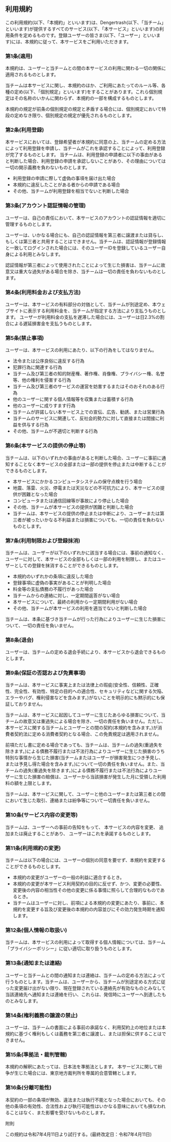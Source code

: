 ## 利用規約

この利用規約(以下、「本規約」といいます)は、Dengertrash(以下、「当チーム」といいます)が提供するすべてのサービス(以下、「本サービス」といいます)の利用条件を定めるものです。登録ユーザーの皆さま(以下、「ユーザー」といいます)には、本規約に従って、本サービスをご利用いただきます。

### 第1条(適用)

本規約は、ユーザーと当チームとの間の本サービスの利用に関わる一切の関係に適用されるものとします。

当チームは本サービスに関し、本規約のほか、ご利用にあたってのルール等、各種の定め(以下、「個別規定」といいます)をすることがあります。これら個別規定はその名称のいかんに関わらず、本規約の一部を構成するものとします。

本規約の規定が前条の個別規定の規定と矛盾する場合には、個別規定において特段の定めなき限り、個別規定の規定が優先されるものとします。
### 第2条(利用登録)

本サービスにおいては、登録希望者が本規約に同意の上、当チームの定める方法によって利用登録を申請し、当チームがこれを承認することによって、利用登録が完了するものとします。
当チームは、利用登録の申請者に以下の事由があると判断した場合、利用登録の申請を承認しないことがあり、その理由については一切の開示義務を負わないものとします。
- 利用登録の申請に際して虚偽の事項を届け出た場合
- 本規約に違反したことがある者からの申請である場合
- その他、当チームが利用登録を相当でないと判断した場合
### 第3条(アカウント認証情報の管理)
ユーザーは、自己の責任において、本サービスのアカウントの認証情報を適切に管理するものとします。

ユーザーは、いかなる場合にも、自己の認証情報を第三者に譲渡または貸与し、もしくは第三者と共用することはできません。当チームは、認証情報が登録情報と一致してログインされた場合には、そのユーザーIDを登録しているユーザー自身による利用とみなします。

認証情報が第三者によって使用されたことによって生じた損害は、当チームに故意又は重大な過失がある場合を除き、当チームは一切の責任を負わないものとします。
### 第4条(利用料金および支払方法)

ユーザーは、本サービスの有料部分の対価として、当チームが別途定め、本ウェブサイトに表示する利用料金を、当チームが指定する方法により支払うものとします。
ユーザーが利用料金の支払を遅滞した場合には、ユーザーは日2.3%の割合による遅延損害金を支払うものとします。
### 第5条(禁止事項)
ユーザーは、本サービスの利用にあたり、以下の行為をしてはなりません。

- 法令または公序良俗に違反する行為
- 犯罪行為に関連する行為
- 当チーム及び第三者の知的財産権、著作権、肖像権、プライバシー権、名誉等、他の権利を侵害する行為
- 当チーム及び第三者のサービスの運営を妨害するまたはそのおそれのある行為
- 他のユーザーに関する個人情報等を収集または蓄積する行為
- 他のユーザーに成りすます行為
- 当チームが許諾しない本サービス上での宣伝、広告、勧誘、または営業行為
- 当チームのサービスに関連して、反社会的勢力に対して直接または間接に利益を供与する行為
- その他、当チームが不適切と判断する行為
### 第6条(本サービスの提供の停止等)

当チームは、以下のいずれかの事由があると判断した場合、ユーザーに事前に通知することなく本サービスの全部または一部の提供を停止または中断することができるものとします。

- 本サービスにかかるコンピュータシステムの保守点検を行う場合
- 地震、落雷、火災、停電または天災などの不可抗力により、本サービスの提供が困難となった場合
- コンピュータまたは通信回線等が事故により停止した場合
- その他、当チームが本サービスの提供が困難と判断した場合
- 当チームは、本サービスの提供の停止または中断により、ユーザーまたは第三者が被ったいかなる不利益または損害についても、一切の責任を負わないものとします。

### 第7条(利用制限および登録抹消)

当チームは、ユーザーが以下のいずれかに該当する場合には、事前の通知なく、ユーザーに対して、本サービスの全部もしくは一部の利用を制限し、またはユーザーとしての登録を抹消することができるものとします。

- 本規約のいずれかの条項に違反した場合
- 登録事項に虚偽の事実があることが判明した場合
- 料金等の支払債務の不履行があった場合
- 当チームからの連絡に対し、一定期間返答がない場合
- 本サービスについて、最終の利用から一定期間利用がない場合
- その他、当チームが本サービスの利用を適当でないと判断した場合

当チームは、本条に基づき当チームが行った行為によりユーザーに生じた損害について、一切の責任を負いません。

### 第8条(退会)

ユーザーは、当チームの定める退会手続により、本サービスから退会できるものとします。

### 第9条(保証の否認および免責事項)

当チームは、本サービスに事実上または法律上の瑕疵(安全性、信頼性、正確性、完全性、有効性、特定の目的への適合性、セキュリティなどに関する欠陥、エラーやバグ、権利侵害などを含みます。)がないことを明示的にも黙示的にも保証しておりません。

当チームは、本サービスに起因してユーザーに生じたあらゆる損害について、当チームの故意又は重過失による場合を除き、一切の責任を負いません。ただし、本サービスに関する当チームとユーザーとの間の契約(本規約を含みます。)が消費者契約法に定める消費者契約となる場合、この免責規定は適用されません。

前項ただし書に定める場合であっても、当チームは、当チームの過失(重過失を除きます。)による債務不履行または不法行為によりユーザーに生じた損害のうち特別な事情から生じた損害(当チームまたはユーザーが損害発生につき予見し、または予見し得た場合を含みます。)について一切の責任を負いません。また、当チームの過失(重過失を除きます。)による債務不履行または不法行為によりユーザーに生じた損害の賠償は、ユーザーから当該損害が発生した月に受領した利用料の額を上限とします。

当チームは、本サービスに関して、ユーザーと他のユーザーまたは第三者との間において生じた取引、連絡または紛争等について一切責任を負いません。
### 第10条(サービス内容の変更等)

当チームは、ユーザーへの事前の告知をもって、 本サービスの内容を変更、 追加または廃止することがあり、 ユーザーはこれを承諾するものとします。

### 第11条(利用規約の変更)

当チームは以下の場合には、ユーザーの個別の同意を要せず、本規約を変更することができるものとします。

- 本規約の変更がユーザーの一般の利益に適合するとき。
- 本規約の変更が本サービス利用契約の目的に反せず、かつ、変更の必要性、変更後の内容の相当性その他の変更に係る事情に照らして合理的なものであるとき。
- 当チームはユーザーに対し、前項による本規約の変更にあたり、事前に、本規約を変更する旨及び変更後の本規約の内容並びにその効力発生時期を通知します。

### 第12条(個人情報の取扱い)

当チームは、本サービスの利用によって取得する個人情報については、当チーム「プライバシーポリシー」に従い適切に取り扱うものとします。

### 第13条(通知または連絡)

ユーザーと当チームとの間の通知または連絡は、当チームの定める方法によって行うものとします。当チームは、ユーザーから、当チームが別途定める方式に従った変更届け出がない限り、現在登録されている連絡先が有効なものとみなして当該連絡先へ通知または連絡を行い、これらは、発信時にユーザーへ到達したものとみなします。

### 第14条(権利義務の譲渡の禁止)

ユーザーは、当チームの書面による事前の承諾なく、利用契約上の地位または本規約に基づく権利もしくは義務を第三者に譲渡し、または担保に供することはできません。

### 第15条(準拠法・裁判管轄)

本規約の解釈にあたっては、日本法を準拠法とします。 本サービスに関して紛争が生じた場合には、東京地方裁判所を専属的合意管轄とします。

### 第16条(分離可能性)

本契約の一部の条項が無効、違法または執行不能となった場合においても、その他の条項の有効性、合法性および執行可能性はいかなる意味においても損なわれることはなく、また影響を受けないものとします。

附則

この規約は令和7年4月11日より試行する。(最終改定日：令和7年4月11日)
